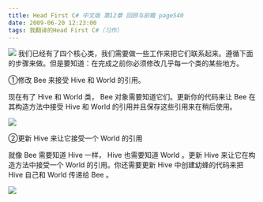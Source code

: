 ```yaml
---
title: Head First C# 中文版 第12章 回顾与前瞻 page540
date: 2009-06-20 12:23:00
tags: 我翻译的Head First C#（习作）
---
```

![](https://p-blog.csdn.net/images/p_blog_csdn_net/cuipengfei1/EntryImages/20090620/2009-06-20_12-11-51.jpg)
我们已经有了四个核心类，我们需要做一些工作来把它们联系起来。遵循下面的步骤来做。但是要知道：在完成之前你必须修改几乎每一个类的某些地方。

  

①修改  Bee  来接受  Hive  和  World  的引用。

  

现在有了  Hive  和  World  类，  Bee  对象需要知道它们。更新你的代码来让  Bee  在其构造方法中接受  Hive  和
World  的引用并且保存这些引用来在稍后使用。

  

![](https://p-blog.csdn.net/images/p_blog_csdn_net/cuipengfei1/EntryImages/20090620/2009-06-20_12-14-32.jpg)

②更新  Hive  来让它接受一个  World  的引用

  

就像  Bee  需要知道  Hive  一样，  Hive  也需要知道  World  。更新  Hive  来让它在构造方法中接受一个  World
的引用。你还需要更新  Hive  中创建幼蜂的代码来把  Hive  自己和  World  传递给  Bee  。

  

![](https://p-blog.csdn.net/images/p_blog_csdn_net/cuipengfei1/EntryImages/20090620/2009-06-20_12-16-53.jpg)



